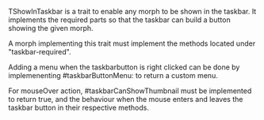 TShowInTaskbar is a trait to enable any morph to be shown in the taskbar. It implements the required parts so that the taskbar can build a button showing the given morph. 

A morph implementing this trait must implement the methods located under "taskbar-required".

Adding a menu when the taskbarbutton is right clicked can be done by implemenenting  #taskbarButtonMenu: to return a custom menu.

For mouseOver action, #taskbarCanShowThumbnail must be implemented to return true, and the behaviour when the mouse enters and leaves the taskbar button in their respective methods.